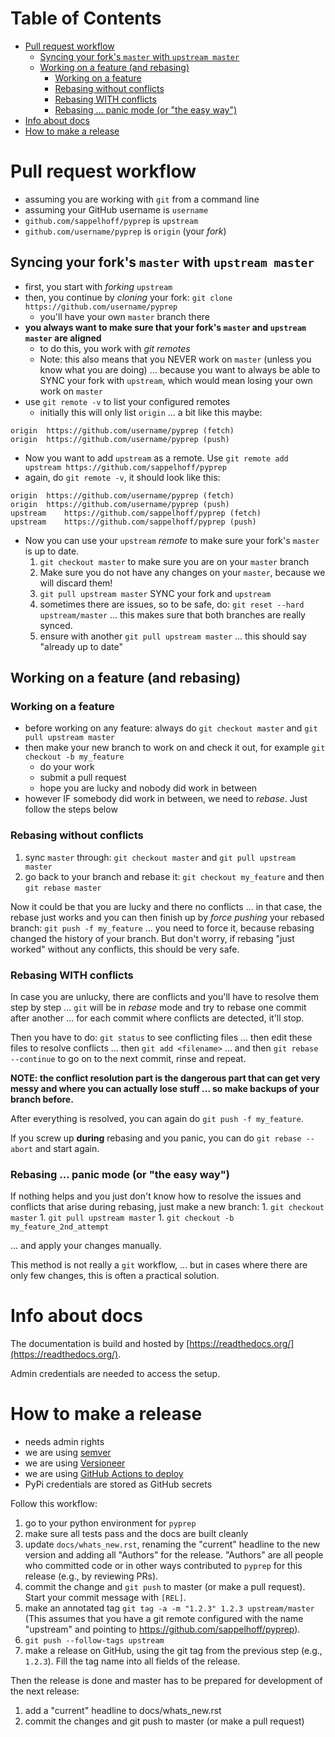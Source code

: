 # Table of Contents

- [Pull request workflow](#pull-request-workflow)
  * [Syncing your fork's `master` with `upstream master`](#syncing-your-fork-s--master--with--upstream-master-)
  * [Working on a feature (and rebasing)](#working-on-a-feature--and-rebasing-)
    + [Working on a feature](#working-on-a-feature)
    + [Rebasing without conflicts](#rebasing-without-conflicts)
    + [Rebasing WITH conflicts](#rebasing-with-conflicts)
    + [Rebasing ... panic mode (or "the easy way")](#rebasing--panic-mode--or--the-easy-way--)
- [Info about docs](#info-about-docs)
- [How to make a release](#how-to-make-a-release)

# Pull request workflow

- assuming you are working with `git` from a command line
- assuming your GitHub username is `username`
- `github.com/sappelhoff/pyprep` is `upstream`
- `github.com/username/pyprep` is `origin` (your *fork*)

## Syncing your fork's `master` with `upstream master`

- first, you start with *forking* `upstream`
- then, you continue by *cloning* your fork: `git clone https://github.com/username/pyprep`
    - you'll have your own `master` branch there
- **you always want to make sure that your fork's `master` and `upstream master` are aligned**
    - to do this, you work with *git remotes*
    - Note: this also means that you NEVER work on `master` (unless you know
      what you are doing) ... because you want to always be able to SYNC your
      fork with `upstream`, which would mean losing your own work on `master`
- use `git remote -v` to list your configured remotes
    - initially this will only list `origin` ... a bit like this maybe:

```Text
origin	https://github.com/username/pyprep (fetch)
origin	https://github.com/username/pyprep (push)
```

- Now you want to add `upstream` as a remote. Use
  `git remote add upstream https://github.com/sappelhoff/pyprep`
- again, do `git remote -v`, it should look like this:

```Text
origin	https://github.com/username/pyprep (fetch)
origin	https://github.com/username/pyprep (push)
upstream	https://github.com/sappelhoff/pyprep (fetch)
upstream	https://github.com/sappelhoff/pyprep (push)

```

- Now you can use your `upstream` *remote* to make sure your fork's `master` is
  up to date.
    1.  `git checkout master` to make sure you are on your `master` branch
    1. Make sure you do not have any changes on your `master`, because we will
       discard them!
    1. `git pull upstream master` SYNC your fork and `upstream`
    1. sometimes there are issues, so to be safe, do:
       `git reset --hard upstream/master` ... this makes sure that both
       branches are really synced.
    1. ensure with another `git pull upstream master` ... this should say
       "already up to date"

## Working on a feature (and rebasing)

### Working on a feature

- before working on any feature: always do `git checkout master` and
  `git pull upstream master`
- then make your new branch to work on and check it out, for example
  `git checkout -b my_feature`
    - do your work
    - submit a pull request
    - hope you are lucky and nobody did work in between
- however IF somebody did work in between, we need to *rebase*. Just follow the
  steps below

### Rebasing without conflicts

1. sync `master` through: `git checkout master` and `git pull upstream master`
1. go back to your branch and rebase it: `git checkout my_feature` and then
   `git rebase master`

Now it could be that you are lucky and there no conflicts ... in that case, the
rebase just works and you can then finish up by *force pushing* your rebased
branch: `git push -f my_feature` ... you need to force it, because rebasing
changed the history of your branch. But don't worry, if rebasing "just worked"
without any conflicts, this should be very safe.

### Rebasing WITH conflicts

In case you are unlucky, there are conflicts and you'll have to resolve them
step by step ... `git` will be in *rebase* mode and try to rebase one commit
after another ... for each commit where conflicts are detected, it'll stop.

Then you have to do: `git status` to see conflicting files ... then edit these
files to resolve conflicts ... then `git add <filename>` ... and then
`git rebase --continue` to go on to the next commit, rinse and repeat.

**NOTE: the conflict resolution part is the dangerous part that can get very
messy and where you can actually lose stuff ... so make backups of your branch
before.**

After everything is resolved, you can again do `git push -f my_feature`.

If you screw up **during** rebasing and you panic, you can do
`git rebase --abort` and start again.

### Rebasing ... panic mode (or "the easy way")

If nothing helps and you just don't know how to resolve the issues and
conflicts that arise during rebasing, just make a new branch:
    1. `git checkout master`
    1. `git pull upstream master`
    1. `git checkout -b my_feature_2nd_attempt`

... and apply your changes manually.

This method is not really a `git` workflow, ... but in cases where there are
only few changes, this is often a practical solution.

# Info about docs

The documentation is build and hosted by [https://readthedocs.org/](https://readthedocs.org/).

Admin credentials are needed to access the setup.

# How to make a release

- needs admin rights
- we are using [semver](https://semver.org/)
- we are using [Versioneer](https://github.com/warner/python-versioneer)
- we are using [GitHub Actions to deploy](./workflows/python_publish.yml)
- PyPi credentials are stored as GitHub secrets

Follow this workflow:

1. go to your python environment for `pyprep`
1. make sure all tests pass and the docs are built cleanly
1. update `docs/whats_new.rst`, renaming the "current" headline to the new
   version and adding all "Authors" for the release. "Authors" are all people
   who committed code or in other ways contributed to `pyprep` for this release
   (e.g., by reviewing PRs).
1. commit the change and `git push` to master (or make a pull request).
   Start your commit message with `[REL]`.
1. make an annotated tag `git tag -a -m "1.2.3" 1.2.3 upstream/master` (This
   assumes that you have a git remote configured with the name "upstream" and
   pointing to https://github.com/sappelhoff/pyprep).
1. `git push --follow-tags upstream`
1. make a release on GitHub, using the git tag from the previous step (e.g.,
   `1.2.3`). Fill the tag name into all fields of the release.

Then the release is done and master has to be prepared for development of the
next release:

1. add a "current" headline to docs/whats_new.rst
1. commit the changes and git push to master (or make a pull request)
